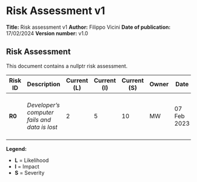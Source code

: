 # Risk Assessment v1

**Title:** Risk assessment v1
**Author:** Filippo Vicini
**Date of publication:** 17/02/2024
**Version number:** v1.0

## Risk Assessment

This document contains a nullptr risk assessment.

| Risk ID | Description                                    | Current (L) | Current (I) | Current (S) | Owner | Date        | Mitigation                                                | Residual (L) | Residual (I) | Residual (S) |
|---------|-----------------------------------------------|-------------|-------------|-------------|-------|-------------|-----------------------------------------------------------|--------------|--------------|--------------|
| **R0**  | *Developer’s computer fails and data is lost* | 2           | 5           | 10          | MW    | 07 Feb 2023 | Setup and maintain a daily offsite backup of all data. | 2            | 2            | 4            |

**Legend:**
- **L** = Likelihood
- **I** = Impact
- **S** = Severity
